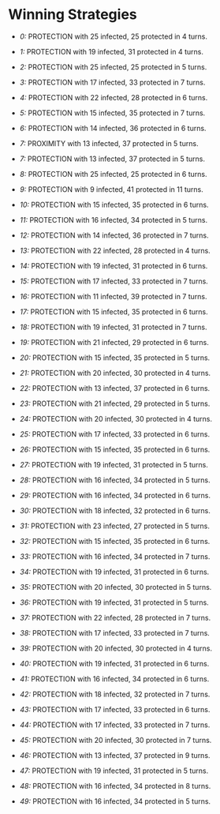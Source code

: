 # Winning Strategies

* _0:_ PROTECTION with 25 infected, 25 protected in 4 turns.


* _1:_ PROTECTION with 19 infected, 31 protected in 4 turns.


* _2:_ PROTECTION with 25 infected, 25 protected in 5 turns.


* _3:_ PROTECTION with 17 infected, 33 protected in 7 turns.


* _4:_ PROTECTION with 22 infected, 28 protected in 6 turns.


* _5:_ PROTECTION with 15 infected, 35 protected in 7 turns.


* _6:_ PROTECTION with 14 infected, 36 protected in 6 turns.


* _7:_ PROXIMITY with 13 infected, 37 protected in 5 turns.


* _7:_ PROTECTION with 13 infected, 37 protected in 5 turns.


* _8:_ PROTECTION with 25 infected, 25 protected in 6 turns.


* _9:_ PROTECTION with 9 infected, 41 protected in 11 turns.


* _10:_ PROTECTION with 15 infected, 35 protected in 6 turns.


* _11:_ PROTECTION with 16 infected, 34 protected in 5 turns.


* _12:_ PROTECTION with 14 infected, 36 protected in 7 turns.


* _13:_ PROTECTION with 22 infected, 28 protected in 4 turns.


* _14:_ PROTECTION with 19 infected, 31 protected in 6 turns.


* _15:_ PROTECTION with 17 infected, 33 protected in 7 turns.


* _16:_ PROTECTION with 11 infected, 39 protected in 7 turns.


* _17:_ PROTECTION with 15 infected, 35 protected in 6 turns.


* _18:_ PROTECTION with 19 infected, 31 protected in 7 turns.


* _19:_ PROTECTION with 21 infected, 29 protected in 6 turns.


* _20:_ PROTECTION with 15 infected, 35 protected in 5 turns.


* _21:_ PROTECTION with 20 infected, 30 protected in 4 turns.


* _22:_ PROTECTION with 13 infected, 37 protected in 6 turns.


* _23:_ PROTECTION with 21 infected, 29 protected in 5 turns.


* _24:_ PROTECTION with 20 infected, 30 protected in 4 turns.


* _25:_ PROTECTION with 17 infected, 33 protected in 6 turns.


* _26:_ PROTECTION with 15 infected, 35 protected in 6 turns.


* _27:_ PROTECTION with 19 infected, 31 protected in 5 turns.


* _28:_ PROTECTION with 16 infected, 34 protected in 5 turns.


* _29:_ PROTECTION with 16 infected, 34 protected in 6 turns.


* _30:_ PROTECTION with 18 infected, 32 protected in 6 turns.


* _31:_ PROTECTION with 23 infected, 27 protected in 5 turns.


* _32:_ PROTECTION with 15 infected, 35 protected in 6 turns.


* _33:_ PROTECTION with 16 infected, 34 protected in 7 turns.


* _34:_ PROTECTION with 19 infected, 31 protected in 6 turns.


* _35:_ PROTECTION with 20 infected, 30 protected in 5 turns.


* _36:_ PROTECTION with 19 infected, 31 protected in 5 turns.


* _37:_ PROTECTION with 22 infected, 28 protected in 7 turns.


* _38:_ PROTECTION with 17 infected, 33 protected in 7 turns.


* _39:_ PROTECTION with 20 infected, 30 protected in 4 turns.


* _40:_ PROTECTION with 19 infected, 31 protected in 6 turns.


* _41:_ PROTECTION with 16 infected, 34 protected in 6 turns.


* _42:_ PROTECTION with 18 infected, 32 protected in 7 turns.


* _43:_ PROTECTION with 17 infected, 33 protected in 6 turns.


* _44:_ PROTECTION with 17 infected, 33 protected in 7 turns.


* _45:_ PROTECTION with 20 infected, 30 protected in 7 turns.


* _46:_ PROTECTION with 13 infected, 37 protected in 9 turns.


* _47:_ PROTECTION with 19 infected, 31 protected in 5 turns.


* _48:_ PROTECTION with 16 infected, 34 protected in 8 turns.


* _49:_ PROTECTION with 16 infected, 34 protected in 5 turns.


